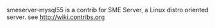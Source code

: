 smeserver-mysql55 is a contrib for SME Server, a Linux distro oriented server. see http://wiki.contribs.org

